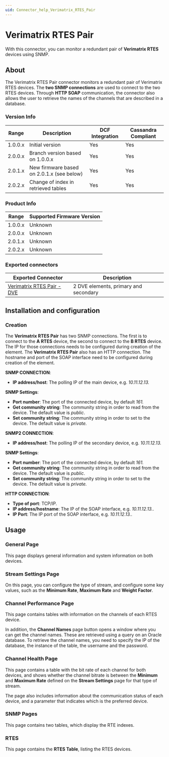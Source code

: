 ```yaml
---
uid: Connector_help_Verimatrix_RTES_Pair
---
```


# Verimatrix RTES Pair

With this connector, you can monitor a redundant pair of **Verimatrix RTES** devices using SNMP.

## About

The Verimatrix RTES Pair connector monitors a redundant pair of Verimatrix RTES devices. The **two SNMP connections** are used to connect to the two RTES devices. Through **HTTP SOAP** communication, the connector also allows the user to retrieve the names of the channels that are described in a database.

### Version Info

| Range     | Description                               | DCF Integration     | Cassandra Compliant     |
|------------------|-------------------------------------------|---------------------|-------------------------|
| 1.0.0.x          | Initial version                           | Yes                 | Yes                     |
| 2.0.0.x          | Branch version based on 1.0.0.x           | Yes                 | Yes                     |
| 2.0.1.x          | New firmware based on 2.0.1.x (see below) | Yes                 | Yes                     |
| 2.0.2.x          | Change of index in retrieved tables       | Yes                 | Yes                     |

### Product Info

| Range | Supported Firmware Version |
|------------------|-----------------------------|
| 1.0.0.x          | Unknown                     |
| 2.0.0.x          | Unknown                     |
| 2.0.1.x          | Unknown                     |
| 2.0.2.x          | Unknown                     |

### Exported connectors

| **Exported Connector**                                                                | **Description**                       |
|--------------------------------------------------------------------------------------|---------------------------------------|
| [Verimatrix RTES Pair - DVE](xref:Connector_help_Verimatrix_RTES_Pair_-_DVE) | 2 DVE elements, primary and secondary |

## Installation and configuration

### Creation

The **Verimatrix RTES Pair** has two SNMP connections. The first is to connect to the **A RTES** device, the second to connect to the **B RTES** device. The IP for those connections needs to be configured during creation of the element. The **Verimatrix RTES Pair** also has an HTTP connection. The hostname and port of the SOAP interface need to be configured during creation of the element.

**SNMP CONNECTION**:

- **IP address/host**: The polling IP of the main device, e.g. *10.11.12.13.*

**SNMP Settings**:

- **Port number**: The port of the connected device, by default *161.*
- **Get community string**: The community string in order to read from the device. The default value is *public*.
- **Set community string**: The community string in order to set to the device. The default value is *private.*

**SNMP2 CONNECTION**:

- **IP address/host**: The polling IP of the secondary device, e.g. *10.11.12.13.*

**SNMP Settings**:

- **Port number**: The port of the connected device, by default *161.*
- **Get community string**: The community string in order to read from the device. The default value is *public*.
- **Set community string**: The community string in order to set to the device. The default value is *private.*

**HTTP CONNECTION**:

- **Type of port**: TCP/IP.
- **IP address/hostname**: The IP of the SOAP interface, e.g. *10.11.12.13.*.
- **IP Port**: The IP port of the SOAP interface, e.g. *10.11.12.13.*.

## Usage

### General Page

This page displays general information and system information on both devices.

### Stream Settings Page

On this page, you can configure the type of stream, and configure some key values, such as the **Minimum Rate**, **Maximum Rate** and **Weight Factor**.

### Channel Performance Page

This page contains tables with information on the channels of each RTES device.

In addition, the **Channel Names** page button opens a window where you can get the channel names. These are retrieved using a query on an Oracle database. To retrieve the channel names, you need to specify the IP of the database, the instance of the table, the username and the password.

### Channel Health Page

This page contains a table with the bit rate of each channel for both devices, and shows whether the channel bitrate is between the **Minimum** and **Maximum Rate** defined on the **Stream Settings** page for that type of stream.

The page also includes information about the communication status of each device, and a parameter that indicates which is the preferred device.

### SNMP Pages

This page contains two tables, which display the RTE indexes.

### RTES

This page contains the **RTES Table**, listing the RTES devices.
